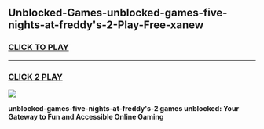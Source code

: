 
## Unblocked-Games-unblocked-games-five-nights-at-freddy's-2-Play-Free-xanew
<h3>
<a href="https://premium76.site?title=unblocked-games-five-nights-at-freddy's-2&ref=17A">CLICK TO PLAY</a></h3>
<hr>

<h3>
<a href="https://premium76.site?title=unblocked-games-five-nights-at-freddy's-2&ref=17A">CLICK 2 PLAY</a>
  
</h3>

<a href="https://premium76.site?title=unblocked-games-five-nights-at-freddy's-2&ref=17A"><img src="https://clearcache.store/games.png"></a>


**unblocked-games-five-nights-at-freddy's-2 games unblocked: Your Gateway to Fun and Accessible Online Gaming**
